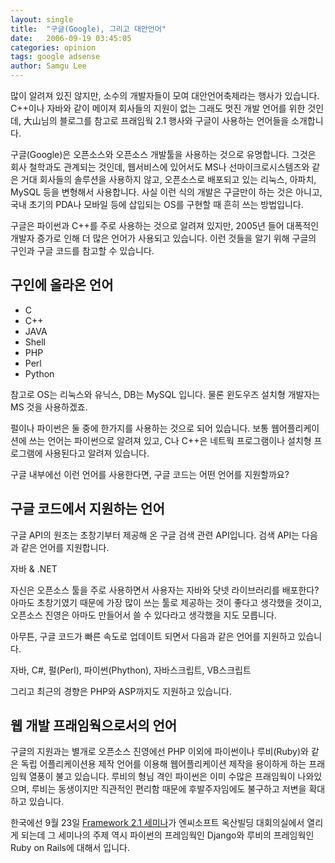 ```yaml
---
layout: single
title:  "구글(Google), 그리고 대안언어"
date:   2006-09-19 03:45:05
categories: opinion
tags: google adsense
author: Samgu Lee
---
```

많이 알려져 있진 않지만, 소수의 개발자들이 모여 대안언어축제라는 행사가 있습니다. C++이나 자바와 같이 메이져 회사들의 지원이 없는 그래도 멋진 개발 언어를 위한 것인데, 大山님의 블로그를 참고로 프래임웍 2.1 행사와 구글이 사용하는 언어들을 소개합니다.

구글(Google)은 오픈소스와 오픈소스 개발툴을 사용하는 것으로 유명합니다. 그것은 회사 철학과도 관계되는 것인데, 웹서비스에 있어서도 MS나 선마이크로시스템즈와 같은 거대 회사들의 솔루션을 사용하지 않고, 오픈소스로 배포되고 있는 리눅스, 아파치, MySQL 등을 변형해서 사용합니다. 사실 이런 식의 개발은 구글만이 하는 것은 아니고, 국내 초기의 PDA나 모바일 등에 삽입되는 OS를 구현할 때 흔히 쓰는 방법입니다.

구글은 파이썬과 C++를 주로 사용하는 것으로 알려져 있지만, 2005년 들어 대폭적인 개발자 증가로 인해 더 많은 언어가 사용되고 있습니다. 이런 것들을 알기 위해 구글의 구인과 구글 코드를 참고할 수 있습니다.

## 구인에 올라온 언어

- C
- C++
- JAVA
- Shell
- PHP
- Perl
- Python

참고로 OS는 리눅스와 유닉스, DB는 MySQL 입니다. 물론 윈도우즈 설치형 개발자는 MS 것을 사용하겠죠.

펄이나 파이썬은 둘 중에 한가지를 사용하는 것으로 되어 있습니다. 보통 웹어플리케이션에 쓰는 언어는 파이썬으로 알려져 있고, C나 C++은 네트웍 프로그램이나 설치형 프로그램에 사용된다고 알려져 있습니다.

구글 내부에선 이런 언어를 사용한다면, 구글 코드는 어떤 언어를 지원할까요?

## 구글 코드에서 지원하는 언어

구글 API의 원조는 초창기부터 제공해 온 구글 검색 관련 API입니다. 검색 API는 다음과 같은 언어를 지원합니다.

자바 & .NET

자신은 오픈소스 툴을 주로 사용하면서 사용자는 자바와 닷넷 라이브러리를 배포한다? 아마도 초창기였기 때문에 가장 많이 쓰는 툴로 제공하는 것이 좋다고 생각했을 것이고, 오픈소스 진영은 아마도 만들어서 쓸 수 있다라고 생각했을 지도 모릅니다.

아무튼, 구글 코드가 빠른 속도로 업데이트 되면서 다음과 같은 언어를 지원하고 있습니다.

자바, C#, 펄(Perl), 파이썬(Phython), 자바스크립트, VB스크립트

그리고 최근의 경향은 PHP와 ASP까지도 지원하고 있습니다.

## 웹 개발 프래임웍으로서의 언어

구글의 지원과는 별개로 오픈소스 진영에선 PHP 이외에 파이썬이나 루비(Ruby)와 같은 독립 어플리케이션용 제작 언어를 이용해 웹어플리케이션 제작을 용이하게 하는 프래임웍 열풍이 불고 있습니다. 루비의 형님 격인 파이썬은 이미 수많은 프래임웍이 나와있으며, 루비는 동생이지만 직관적인 편리함 때문에 후발주자임에도 불구하고 저변을 확대하고 있습니다.

한국에선 9월 23일 [Framework 2.1 세미나](http://beyond.daesan.com/articles/2006/09/18/framework-21)가 엔씨소프트 옥산빌딩 대회의실에서 열리게 되는데 그 세미나의 주제 역시 파이썬의 프레임웍인 Django와 루비의 프레임웍인 Ruby on Rails에 대해서 입니다.
